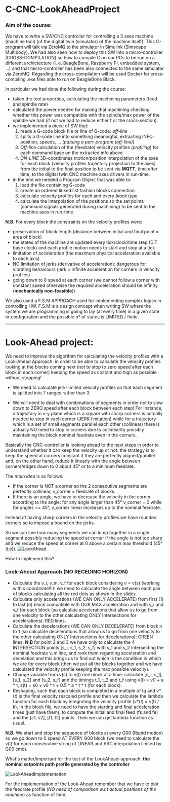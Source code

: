 # C-CNC-LookAheadProject

### Aim of the course: 
We have to write a SW/CNC controller for controlling a 3 axes machine (machine tool) (of the digital twin (simulator) of the machine itself).
This C-program will talk via ZeroMQ to the simulator in Simulink (Simscape Multibody). We had also seen how to deploy this SW into a micro-controller (CROSS-COMPILATION) so how to compile C on our PCs to be run on a different archictecture (i. e. BeagleBone, Raspberry Pi, embedded system, ...) and that micro-controller has been also connected to the same simulator via ZeroMQ.
Regarding the cross-compilation will be used Docker for cross-compiling .exe files able to run on BeagleBone Black.

In particular we had done the following during the course:
- taken the tool properties, calculating the machining parameters (feed and spindle rate) 
- calculated the power needed for making that machining checking whether this power was compatible with the spindle/max power of the spindle we had (if not we had to reduce either f or the cross-section).
- we implemented a piece of SW that:
  1. reads a G-code block file or line of G-code: _off-line_
  2. splits a G-code line into something meaningful, extracting INFO: position, speeds, ... (_parsing a part-program (off-line)_)
  3. _Off-line_ calculation of the (feedrate) velocity profiles (_profiling_) for each command base on the extracted info above
  4. _ON-LINE_ 3D-coordinates motion/position interpolation of the axes for each block (velocity profiles trajectory projection to the axes) from the initial to the final position to be sent via **MQTT**, time after time, to the digital twin CNC machine axes drivers in run-time.
- in the end we needed a Program Object that was able to:
  1. load the file containing G-code
  2. create an ordered linked list fashion blocks connection
  3. calculate velocity profiles for each and every _block type_ 
  4. calculate the interpolation of the positions so the set points (command signals generated during machining) to be sent to the machine axes in run-time

__N.B.__ For every block the constraints on the velocity profiles were:
  - preservation of block length (distance between initial and final point = area of block)
  - the states of the machine are updated every tick/clock/time step (D.T base clock) and each profile motion needs to start and stop at a tick
  - limitation of acceleration (the maximum physical acceleration available to each axis)
  - NO limitation of jerks (derivative of acceleration): dangerous for vibrating behaviours (jerk = infinite acceleration for corners in velocity profiles)
  - going down to 0 speed at each corner (we cannot follow a corner with constant speed otherwise the required acceleration should be infinity (**mechanically non-feasible**))

We also used a F.S.M APPROACH used for implementing complex logics in controlling HW. 
F.S.M is a design concept when writing SW where the system we are programming is going to lay (at every time) in a given state or configuration and the possible n° of states is LIMITED / finite.

------------------------------------------------------------
# Look-Ahead project:

We need to improve the algorithm for calculating the velocity profiles with a Look-Ahead Approach:
in order to be able to calculate the velocity profiles looking at the blocks coming next (not to stop to zero speed after each block in each corner)
keeping the speed as costant and high as possible without stopping!
- We need to calculate jerk-limited velocity profiles so that each segment is splitted into 7 ranges rather than 3.

- We will need to deal with combinations of segments in order not to slow down to ZERO speed after each block between each step! 
For instance, a trajectory in x-y plane which is a square with sharp corners is actually needed to stop in each corner (JERK-limitation) while for a trajectory which is a set of small segments parallel each other (collinear) there is actually NO need to stop in corners due to collinearity possibly maintaining the block nominal feedrate even in the corners.

Basically the CNC-controller is looking ahead to the next steps in order to understand whether it can keep the velocity up or not:
the strategy is to keep the speed at corners constant if they are perfectly aligned/parallel and, on the other hand, reduce it linearly with the angle between corners/edges down to 0 about 45° or to a minimum feedrate. 

The _main idea_ is as follows:
- If the corner is NOT a corner so the 2 consecutive segments are perfectly collinear, v_corner = feedrate of blocks.
- If there is an angle, we have to decrease the velocity in the corner according to the angle: for any angle larger than 45° v_corner = 0 while for angles <= 45°, v_corner linear increases up to the nominal feedrate.

Instead of having sharp corners in the velocity profiles we have rounded corners so to impose a bound on the jerks.

So we can see how many segments we can lump together in a single segment possibly reducing the speed at corner if the angle is not too sharp
and we reduce the speed at corner at 0 above a certain max threshold (45° (i.e)).
![LookAhead](https://user-images.githubusercontent.com/61516812/200801760-17c7c9f4-1e69-451e-974a-6bfd9eb561d0.JPG) 

How to implement this?
### Look-Ahead Approach (NO RECEDING HORIZON)
  - Calculate the v_i, v_m, v_f for each block considering v = v(s) (working with s coordinate!!!): we need to calculate the angle between each pair of blocks calculating all the red dots as shown in the slides.
  - Calculate only accelerations (WE CAN ONLY ACCELERATE) from first (1) to last (n) block compatible with OUR MAX acceleration and with v_i and v_f for each block (so calculate accelerations that allow us to go from one velocity to the other calculating ONLY Intersections for accelerations): RED lines.
  - Calculate the decelerations (WE CAN ONLY DECELERATE) from block n to 1 (so calculate decelerations that allow us to go from one velocity to the other calculating ONLY Intersections for decelerations): GREEN lines.
  __N.B__ for point 2 and 3 we have only to calculate the 4 INTERSECTION points [s_i, s_1, s_2, s_f] with s_1 and s_2 intersecting the nominal feedrate v_m line, and rank them regarding acceleration and decelation and this brings us to find out which is the condition in which we are for every block (then we put all the blocks together and we have calculated the velocity profile keeping the max possible velocity).
  - Change variable from v(s) to v(t) one block at a time: calculate [s_i, s_1], [s_1, s_2] and [s_2, s_f] and the timings t_1, t_2 and t_f using v(t) = v0 + a * t, s(t) = s0 + v0 * t + 0.5 * a * t * t (for each block).
  - Reshaping, such that each block is completed in a multiple of tq and v*(t) is the final velocity rescaled profile and then we calculate the lambda function for each block by integrating the velocity profile (v*(t) = v(t) / k).
In the block file, we need to have the starting and final acceleration times (just have them), to compute the initial and final feed (fs and fe) and the [s1, s2], [t1, t2] points. Then we can get lambda function as usual.

__N.B.__ We start and stop the sequence of blocks at every G00 (Rapid motion) so we go down to 0 speed AT EVERY G00 block (we need to calculate the v(t) for each consecutive string of LINEAR and ARC interpolation limited by G00 cmd).

What's matter/important for the test of the LookAhead-approach: __the nominal setpoints path profile generated by the controller__

![LookAheadImplementation](https://user-images.githubusercontent.com/61516812/200802657-44d03095-86a1-4025-984c-ad225bf411c3.JPG)

For the implementation of the Look-Ahead remember that we have to plot the feedrate profile (_NO need of comparison w.r.t actual positions of the machine_) as function of time.